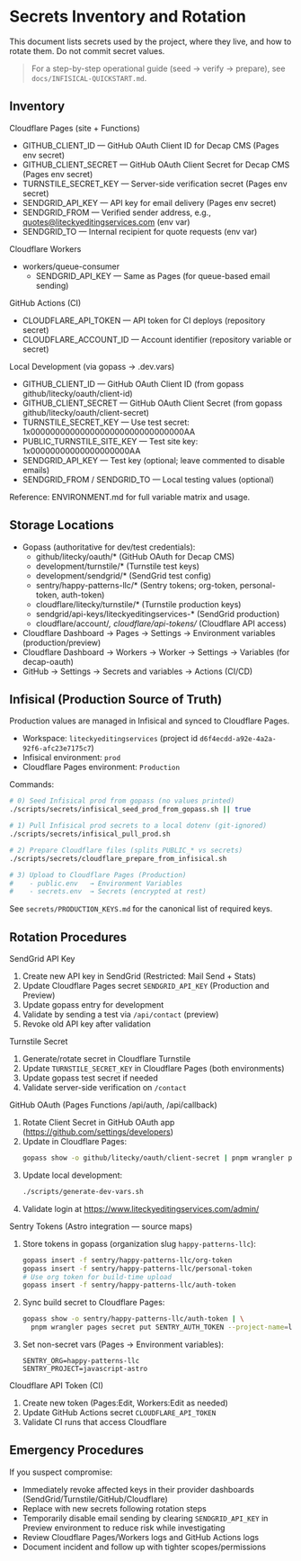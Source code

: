 # Secrets Inventory and Rotation

This document lists secrets used by the project, where they live, and how to rotate them. Do not commit secret values.

> For a step-by-step operational guide (seed → verify → prepare), see `docs/INFISICAL-QUICKSTART.md`.

## Inventory

Cloudflare Pages (site + Functions)

- GITHUB_CLIENT_ID — GitHub OAuth Client ID for Decap CMS (Pages env secret)
- GITHUB_CLIENT_SECRET — GitHub OAuth Client Secret for Decap CMS (Pages env secret)
- TURNSTILE_SECRET_KEY — Server-side verification secret (Pages env secret)
- SENDGRID_API_KEY — API key for email delivery (Pages env secret)
- SENDGRID_FROM — Verified sender address, e.g., quotes@liteckyeditingservices.com (env var)
- SENDGRID_TO — Internal recipient for quote requests (env var)

Cloudflare Workers

- workers/queue-consumer
  - SENDGRID_API_KEY — Same as Pages (for queue-based email sending)

GitHub Actions (CI)

- CLOUDFLARE_API_TOKEN — API token for CI deploys (repository secret)
- CLOUDFLARE_ACCOUNT_ID — Account identifier (repository variable or secret)

Local Development (via gopass → .dev.vars)

- GITHUB_CLIENT_ID — GitHub OAuth Client ID (from gopass github/litecky/oauth/client-id)
- GITHUB_CLIENT_SECRET — GitHub OAuth Client Secret (from gopass github/litecky/oauth/client-secret)
- TURNSTILE_SECRET_KEY — Use test secret: 1x0000000000000000000000000000000AA
- PUBLIC_TURNSTILE_SITE_KEY — Test site key: 1x00000000000000000000AA
- SENDGRID_API_KEY — Test key (optional; leave commented to disable emails)
- SENDGRID_FROM / SENDGRID_TO — Local testing values (optional)

Reference: ENVIRONMENT.md for full variable matrix and usage.

## Storage Locations

- Gopass (authoritative for dev/test credentials):
  - github/litecky/oauth/\* (GitHub OAuth for Decap CMS)
  - development/turnstile/\* (Turnstile test keys)
  - development/sendgrid/\* (SendGrid test config)
  - sentry/happy-patterns-llc/\* (Sentry tokens; org-token, personal-token, auth-token)
  - cloudflare/litecky/turnstile/\* (Turnstile production keys)
  - sendgrid/api-keys/liteckyeditingservices-\* (SendGrid production)
  - cloudflare/account/_, cloudflare/api-tokens/_ (Cloudflare API access)
- Cloudflare Dashboard → Pages → Settings → Environment variables (production/preview)
- Cloudflare Dashboard → Workers → Worker → Settings → Variables (for decap-oauth)
- GitHub → Settings → Secrets and variables → Actions (CI/CD)

## Infisical (Production Source of Truth)

Production values are managed in Infisical and synced to Cloudflare Pages.

- Workspace: `liteckyeditingservices` (project id `d6f4ecdd-a92e-4a2a-92f6-afc23e7175c7`)
- Infisical environment: `prod`
- Cloudflare Pages environment: `Production`

Commands:

```bash
# 0) Seed Infisical prod from gopass (no values printed)
./scripts/secrets/infisical_seed_prod_from_gopass.sh || true

# 1) Pull Infisical prod secrets to a local dotenv (git-ignored)
./scripts/secrets/infisical_pull_prod.sh

# 2) Prepare Cloudflare files (splits PUBLIC_* vs secrets)
./scripts/secrets/cloudflare_prepare_from_infisical.sh

# 3) Upload to Cloudflare Pages (Production)
#    - public.env   → Environment Variables
#    - secrets.env  → Secrets (encrypted at rest)
```

See `secrets/PRODUCTION_KEYS.md` for the canonical list of required keys.

## Rotation Procedures

SendGrid API Key

1. Create new API key in SendGrid (Restricted: Mail Send + Stats)
2. Update Cloudflare Pages secret `SENDGRID_API_KEY` (Production and Preview)
3. Update gopass entry for development
4. Validate by sending a test via `/api/contact` (preview)
5. Revoke old API key after validation

Turnstile Secret

1. Generate/rotate secret in Cloudflare Turnstile
2. Update `TURNSTILE_SECRET_KEY` in Cloudflare Pages (both environments)
3. Update gopass test secret if needed
4. Validate server-side verification on `/contact`

GitHub OAuth (Pages Functions /api/auth, /api/callback)

1. Rotate Client Secret in GitHub OAuth app (https://github.com/settings/developers)
2. Update in Cloudflare Pages:
   ```bash
   gopass show -o github/litecky/oauth/client-secret | pnpm wrangler pages secret put GITHUB_CLIENT_SECRET --project-name=liteckyeditingservices
   ```
3. Update local development:
   ```bash
   ./scripts/generate-dev-vars.sh
   ```
4. Validate login at https://www.liteckyeditingservices.com/admin/

Sentry Tokens (Astro integration — source maps)

1. Store tokens in gopass (organization slug `happy-patterns-llc`):
   ```bash
   gopass insert -f sentry/happy-patterns-llc/org-token
   gopass insert -f sentry/happy-patterns-llc/personal-token
   # Use org token for build-time upload
   gopass insert -f sentry/happy-patterns-llc/auth-token
   ```
2. Sync build secret to Cloudflare Pages:
   ```bash
   gopass show -o sentry/happy-patterns-llc/auth-token | \
     pnpm wrangler pages secret put SENTRY_AUTH_TOKEN --project-name=liteckyeditingservices
   ```
3. Set non-secret vars (Pages → Environment variables):
   ```
   SENTRY_ORG=happy-patterns-llc
   SENTRY_PROJECT=javascript-astro
   ```

Cloudflare API Token (CI)

1. Create new token (Pages:Edit, Workers:Edit as needed)
2. Update GitHub Actions secret `CLOUDFLARE_API_TOKEN`
3. Validate CI runs that access Cloudflare

## Emergency Procedures

If you suspect compromise:

- Immediately revoke affected keys in their provider dashboards (SendGrid/Turnstile/GitHub/Cloudflare)
- Replace with new secrets following rotation steps
- Temporarily disable email sending by clearing `SENDGRID_API_KEY` in Preview environment to reduce risk while investigating
- Review Cloudflare Pages/Workers logs and GitHub Actions logs
- Document incident and follow up with tighter scopes/permissions
